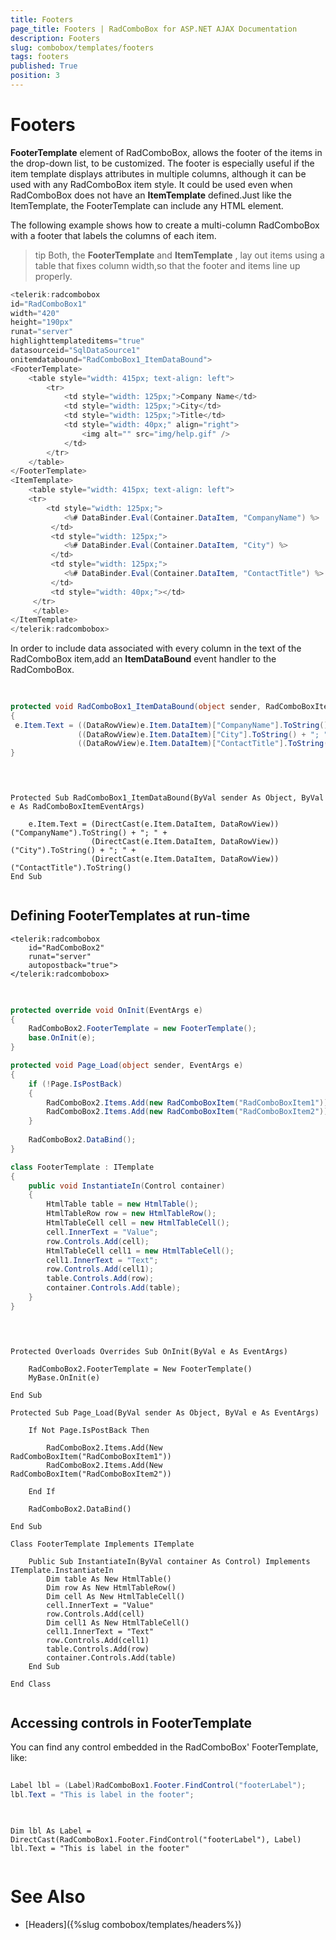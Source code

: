 ```yaml
---
title: Footers
page_title: Footers | RadComboBox for ASP.NET AJAX Documentation
description: Footers
slug: combobox/templates/footers
tags: footers
published: True
position: 3
---
```


# Footers



**FooterTemplate** element of RadComboBox, allows the footer of the items in the drop-down list, to be customized. The footer is especially useful if the item template displays attributes in multiple columns, although it can be used with any RadComboBox item style. It could be used even when RadComboBox does not have an **ItemTemplate** defined.Just like the ItemTemplate, the FooterTemplate can include any HTML element.

The following example shows how to create a multi-column RadComboBox with a footer that labels the columns of each item.

>tip Both, the **FooterTemplate** and **ItemTemplate** , lay out items using a table that fixes column width,so that the footer and items line up properly.
>


````C#
<telerik:radcombobox 
id="RadComboBox1" 
width="420" 
height="190px" 
runat="server"
highlighttemplateditems="true" 
datasourceid="SqlDataSource1" 
onitemdatabound="RadComboBox1_ItemDataBound">    
<FooterTemplate>        
	<table style="width: 415px; text-align: left">            
		<tr>               
			<td style="width: 125px;">Company Name</td>               
			<td style="width: 125px;">City</td>               
			<td style="width: 125px;">Title</td>               
			<td style="width: 40px;" align="right">                   
				<img alt="" src="img/help.gif" />
			</td>            
		</tr>        
	</table>    
</FooterTemplate>    
<ItemTemplate>           
	<table style="width: 415px; text-align: left">            
	<tr>               
		<td style="width: 125px;">                  
			<%# DataBinder.Eval(Container.DataItem, "CompanyName") %>               
		 </td>               
		 <td style="width: 125px;">                   
			<%# DataBinder.Eval(Container.DataItem, "City") %>               
		 </td>               
		 <td style="width: 125px;">                  
			<%# DataBinder.Eval(Container.DataItem, "ContactTitle") %>               
		 </td>               
		 <td style="width: 40px;"></td>           
	 </tr>          
	 </table>    
</ItemTemplate>
</telerik:radcombobox>
````



In order to include data associated with every column in the text of the RadComboBox item,add an **ItemDataBound** event handler to the RadComboBox.



````C#
	     
	
protected void RadComboBox1_ItemDataBound(object sender, RadComboBoxItemEventArgs e)
{ 
 e.Item.Text = ((DataRowView)e.Item.DataItem)["CompanyName"].ToString() + "; " +               
			   ((DataRowView)e.Item.DataItem)["City"].ToString() + "; " +               
			   ((DataRowView)e.Item.DataItem)["ContactTitle"].ToString();
}
				
````
````VB.NET
	
	
Protected Sub RadComboBox1_ItemDataBound(ByVal sender As Object, ByVal e As RadComboBoxItemEventArgs)

	e.Item.Text = (DirectCast(e.Item.DataItem, DataRowView))("CompanyName").ToString() + "; " +
				  (DirectCast(e.Item.DataItem, DataRowView))("City").ToString() + "; " +
				  (DirectCast(e.Item.DataItem, DataRowView))("ContactTitle").ToString()
End Sub
	
````


## Defining FooterTemplates at run-time

````ASPNET
<telerik:radcombobox 
	id="RadComboBox2" 
	runat="server" 
	autopostback="true">            
</telerik:radcombobox>
````





````C#
	     
	
protected override void OnInit(EventArgs e)
{   
	RadComboBox2.FooterTemplate = new FooterTemplate();   
	base.OnInit(e);
}

protected void Page_Load(object sender, EventArgs e)
{   
	if (!Page.IsPostBack)   
	{       
		RadComboBox2.Items.Add(new RadComboBoxItem("RadComboBoxItem1"));       
		RadComboBox2.Items.Add(new RadComboBoxItem("RadComboBoxItem2"));   
	} 
  
	RadComboBox2.DataBind();
}

class FooterTemplate : ITemplate
{   
	public void InstantiateIn(Control container)   
	{       
		HtmlTable table = new HtmlTable();       
		HtmlTableRow row = new HtmlTableRow();       
		HtmlTableCell cell = new HtmlTableCell();       
		cell.InnerText = "Value";       
		row.Controls.Add(cell);       
		HtmlTableCell cell1 = new HtmlTableCell();       
		cell1.InnerText = "Text";      
		row.Controls.Add(cell1);       
		table.Controls.Add(row);       
		container.Controls.Add(table);   
	}
}
				
````
````VB.NET
	
	
Protected Overloads Overrides Sub OnInit(ByVal e As EventArgs)

	RadComboBox2.FooterTemplate = New FooterTemplate()
	MyBase.OnInit(e)

End Sub

Protected Sub Page_Load(ByVal sender As Object, ByVal e As EventArgs)

	If Not Page.IsPostBack Then

		RadComboBox2.Items.Add(New RadComboBoxItem("RadComboBoxItem1"))
		RadComboBox2.Items.Add(New RadComboBoxItem("RadComboBoxItem2"))

	End If

	RadComboBox2.DataBind()

End Sub
	
Class FooterTemplate Implements ITemplate 

	Public Sub InstantiateIn(ByVal container As Control) Implements ITemplate.InstantiateIn
		Dim table As New HtmlTable()
		Dim row As New HtmlTableRow()
		Dim cell As New HtmlTableCell()
		cell.InnerText = "Value"
		row.Controls.Add(cell)
		Dim cell1 As New HtmlTableCell()
		cell1.InnerText = "Text"
		row.Controls.Add(cell1)
		table.Controls.Add(row)
		container.Controls.Add(table)
	End Sub

End Class
	
````


## Accessing controls in FooterTemplate

You can find any control embedded in the RadComboBox' FooterTemplate, like:



````C#
	     	
Label lbl = (Label)RadComboBox1.Footer.FindControl("footerLabel");
lbl.Text = "This is label in the footer";
				
````
````VB.NET
	
Dim lbl As Label = DirectCast(RadComboBox1.Footer.FindControl("footerLabel"), Label)
lbl.Text = "This is label in the footer"
	
````


# See Also

 * [Headers]({%slug combobox/templates/headers%})

